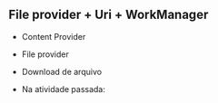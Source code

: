 ## File provider + Uri + WorkManager

- Content Provider
- File provider
- Download de arquivo

- Na atividade passada:
  
```kotlin

